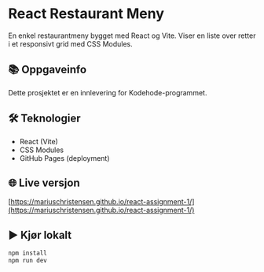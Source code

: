 # React Restaurant Meny

En enkel restaurantmeny bygget med React og Vite. Viser en liste over retter i et responsivt grid med CSS Modules.

## 📚 Oppgaveinfo

Dette prosjektet er en innlevering for Kodehode-programmet.

## 🛠️ Teknologier

- React (Vite)
- CSS Modules
- GitHub Pages (deployment)

## 🌐 Live versjon

[https://mariuschristensen.github.io/react-assignment-1/](https://mariuschristensen.github.io/react-assignment-1/)

## ▶️ Kjør lokalt

```bash
npm install
npm run dev
```
